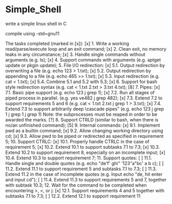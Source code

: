 # Simple_Shell
write a simple linux shell in C

compile using -std=gnu11

The tasks completed (marked in [x]): 
[x] 1. Write a working read/parse/execute loop and an exit command;
[x] 2. Clean exit, no memory leaks in any circumstance;
[x] 3. Handle single commands without arguments (e.g. ls);
[x] 4. Support commands with arguments (e.g. aptget update or pkgin update);
5. File I/O redirection:
[x] 5.1. Output redirection by overwriting a file (e.g. echo 123 > 1.txt);
[x] 5.2. Output redirection by appending to a file (e.g. echo 465 >> 1.txt);
[x] 5.3. Input redirection (e.g. cat < 1.txt);
[x] 5.4. Combine 5.1 and 5.2 with 5.3;
[x] 6. Support for bash style redirection syntax (e.g. cat < 1.txt 2.txt > 3.txt 4.txt); [8]
7. Pipes:
[x] 7.1. Basic pipe support (e.g. echo 123 j grep 1);
[x] 7.2. Run all stages of piped process in parallel. (e.g. yes ve482 j grep 482);
[x] 7.3. Extend 7.2 to support requirements 5 and 6 (e.g. cat < 1.txt 2.txt j grep 1 > 3.txt);
[x] 7.4. Extend 7.3 to support arbitrarily deep \cascade pipes" (e.g. echo 123 j grep 1 j grep 1
j grep 1)
Note: the subprocesses must be reaped in order to be awarded the marks.
[?] 8. Support CTRLD (similar to bash, when there is no/an unfinished command); [5]
9. Internal commands:
[x] 9.1. Implement pwd as a builtin command;
[x] 9.2. Allow changing working directory using cd;
[x] 9.3. Allow pwd to be piped or redirected as specified in requirement 5;
10. Support CTRLC:
[x] 10.1. Properly handle CTRLC in the case of requirement 5;
[x] 10.2. Extend 10.1 to support subtasks 7.1 to 7.3;
[x] 10.3. Extend 10.2 to support requirement 8, especially on an incomplete input;
[x] 10.4. Extend 10.3 to support requirement 7;
11. Support quotes:
[ ] 11.1. Handle single and double quotes (e.g. echo "de'f' ghi" '123"a"bc' a b c);
[ ] 11.2. Extend 11.1 to support requirement 5 and subtasks 7.1 to 7.3;
[ ] 11.3. Extend 11.2 in the case of incomplete quotes (e.g. Input echo "de, hit enter and input
cd");
[ ] 11.4. Extend 11.3 to support requirements 5 and 7, together with subtask 10.3;
12. Wait for the command to be completed when encountering >, <, or j:
[x] 12.1. Support requirements 4 and 5 together with subtasks 7.1 to 7.3;
[ ] 12.2. Extend 12.1 to support requirement 11
